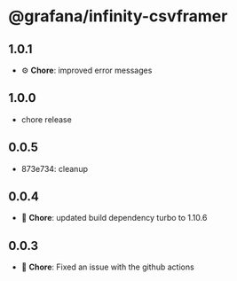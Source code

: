# @grafana/infinity-csvframer

## 1.0.1

- ⚙️ **Chore**: improved error messages

## 1.0.0

- chore release

## 0.0.5

- 873e734: cleanup

## 0.0.4

- 🐛 **Chore**: updated build dependency turbo to 1.10.6

## 0.0.3

- 🐛 **Chore**: Fixed an issue with the github actions
